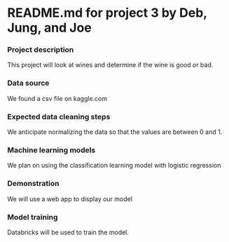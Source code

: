 # README.md for project 3 by Deb, Jung, and Joe
### Project description
This project will look at wines and determine if the wine is good or bad.
### Data source
We found a csv file on kaggle.com 
### Expected data cleaning steps
We anticipate normalizing the data so that the values are between 0 and 1.
### Machine learning models 
We plan on using the classification learning model with logistic regression
### Demonstration
We will use a web app to display our model
### Model training
Databricks will be used to train the model.
